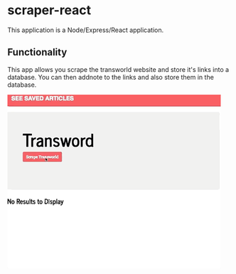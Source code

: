 # scraper-react
This application is a Node/Express/React application. 

## Functionality
This app allows you scrape the transworld website and store it's links into a database. You can then addnote to the links and also store them in the database. 



![alt text](https://raw.githubusercontent.com/snowghost24/scraper-react/master/transworld.gif)
